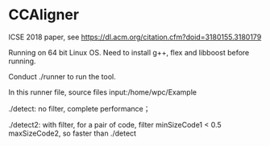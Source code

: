 # CCAligner
ICSE 2018 paper, see https://dl.acm.org/citation.cfm?doid=3180155.3180179


Running on 64 bit Linux OS.
Need to install g++, flex and libboost before running.

Conduct ./runner to run the tool.

In this runner file, source files input:/home/wpc/Example

./detect: no filter, complete performance；

./detect2: with filter, for a pair of code, filter minSizeCode1 < 0.5 maxSizeCode2, so faster than ./detect
